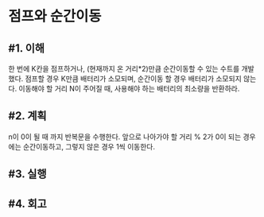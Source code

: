 점프와 순간이동
=============================

#1. 이해
-----------------------------
한 번에 K칸을 점프하거나, (현재까지 온 거리*2)만큼 순간이동할 수 있는 수트를 개발했다. 점프할 경우 K만큼 배터리가 소모되며, 순간이동 할 경우 배터리가 소모되지 않는다. 이동해야 할 거리 N이 주어질 때, 사용해야 하는 배터리의 최소량을 반환하라.

#2. 계획
-----------------------------
n이 0이 될 때 까지 반복문을 수행한다. 앞으로 나아가야 할 거리 % 2가 0이 되는 경우에는 순간이동하고, 그렇지 않은 경우 1씩 이동한다.

#3. 실행
-----------------------------

#4. 회고
-----------------------------